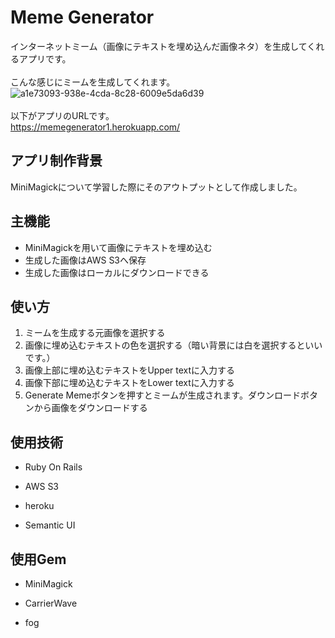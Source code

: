 # Meme Generator
インターネットミーム（画像にテキストを埋め込んだ画像ネタ）を生成してくれるアプリです。<br><br>
こんな感じにミームを生成してくれます。
<br>
![a1e73093-938e-4cda-8c28-6009e5da6d39](https://user-images.githubusercontent.com/61376298/85324035-4b346900-b4f3-11ea-9638-32c18f2e50ec.png)
<br>
<br>
以下がアプリのURLです。<br>
https://memegenerator1.herokuapp.com/

## アプリ制作背景
MiniMagickについて学習した際にそのアウトプットとして作成しました。

## 主機能
* MiniMagickを用いて画像にテキストを埋め込む
* 生成した画像はAWS S3へ保存
* 生成した画像はローカルにダウンロードできる


## 使い方
1. ミームを生成する元画像を選択する
2. 画像に埋め込むテキストの色を選択する（暗い背景には白を選択するといいです。）
3. 画像上部に埋め込むテキストをUpper textに入力する
4. 画像下部に埋め込むテキストをLower textに入力する
5. Generate Memeボタンを押すとミームが生成されます。ダウンロードボタンから画像をダウンロードする

## 使用技術
* Ruby On Rails

* AWS S3

* heroku

* Semantic UI

## 使用Gem
* MiniMagick

* CarrierWave

* fog